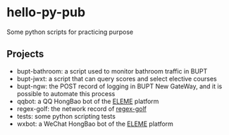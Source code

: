 # hello-py-pub
Some python scripts for practicing purpose

## Projects

- bupt-bathroom: a script used to monitor bathroom traffic in BUPT
- bupt-jwxt: a script that can query scores and select elective courses
- bupt-ngw: the POST record of logging in BUPT New GateWay, and it is possible to automate this process
- qqbot: a QQ HongBao bot of the [ELEME](https://www.ele.me/home/) platform
- regex-golf: the network record of [regex-golf](https://alf.nu/RegexGolf)
- tests: some python scripting tests
- wxbot: a WeChat HongBao bot of the [ELEME](https://www.ele.me/home/) platform
